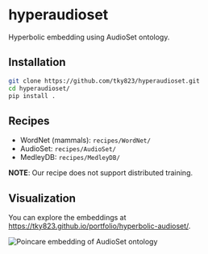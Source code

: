 # hyperaudioset

Hyperbolic embedding using AudioSet ontology.

## Installation

```sh
git clone https://github.com/tky823/hyperaudioset.git
cd hyperaudioset/
pip install .
```

## Recipes

- WordNet (mammals): `recipes/WordNet/`
- AudioSet: `recipes/AudioSet/`
- MedleyDB: `recipes/MedleyDB/`

**NOTE**: Our recipe does not support distributed training.

## Visualization

You can explore the embeddings at https://tky823.github.io/portfolio/hyperbolic-audioset/.

<img src="assets/poincare-embedding.gif" alt="Poincare embedding of AudioSet ontology" title="Poincare embedding of AudioSet ontology">
